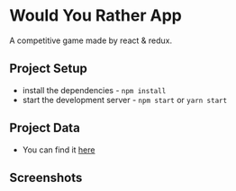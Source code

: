 # Would You Rather App

A competitive game made by react & redux.


## Project Setup

* install the dependencies - `npm install`
* start the development server - `npm start` or `yarn start`


## Project Data

* You can find it [here](src/utils/DATA_README.md)


## Screenshots

[](/screenshots/0.png)
[](/screenshots/1.png)
[](/screenshots/2.png)
[](/screenshots/3.png)
[](/screenshots/4.png)
[](/screenshots/5.png)
[](/screenshots/6.png)